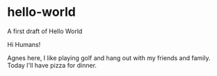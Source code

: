 # hello-world
A first draft of Hello World

Hi Humans!

Agnes here, I like playing golf and hang out with my friends and family.
Today I'll have pizza for dinner. 
